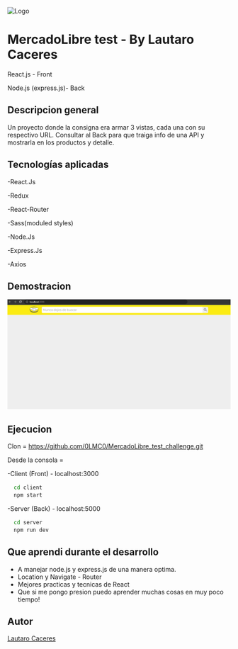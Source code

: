
![Logo](https://www.ashoka.org/sites/default/files/styles/4_10_width_desktop/public/5eab896f44de35c7fc0c89ab275b85e299455ad4_casestudy_mercadolibre_thumbnail_522x300.png?itok=rUoYRYXF)


# MercadoLibre test - By Lautaro Caceres

React.js - Front

Node.js (express.js)- Back 



## Descripcion general

Un proyecto donde la consigna era armar 3 vistas, cada una con su respectivo URL.
Consultar al Back para que traiga info de una API y mostrarla en los productos y detalle. 
## Tecnologías aplicadas

-React.Js

-Redux

-React-Router

-Sass(moduled styles)

-Node.Js

-Express.Js

-Axios

## Demostracion

![](https://github.com/0LMC0/MercadoLibre_test_challenge/blob/main/demostracion.gif)

## Ejecucion

Clon = https://github.com/0LMC0/MercadoLibre_test_challenge.git

Desde la consola =

-Client (Front) - localhost:3000

```bash
  cd client
  npm start
```
-Server (Back) - localhost:5000

```bash
  cd server
  npm run dev
```
    
## Que aprendi durante el desarrollo

 - A manejar node.js y express.js de una manera optima.
 - Location y Navigate - Router
 - Mejores practicas y tecnicas de React
 - Que si me pongo presion puedo aprender muchas cosas en muy poco tiempo!


## Autor

[Lautaro Caceres](https://www.github.com/0LMC0)


